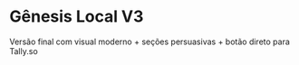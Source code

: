 # Gênesis Local V3

Versão final com visual moderno + seções persuasivas + botão direto para Tally.so